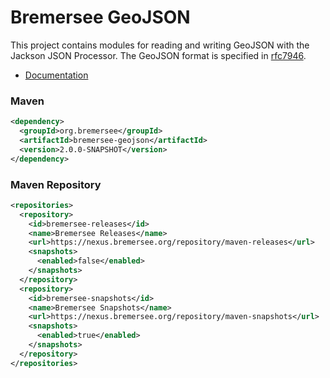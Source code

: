 # Bremersee GeoJSON

This project contains modules for reading and writing GeoJSON with the Jackson JSON Processor.
The GeoJSON format is specified in [rfc7946](https://tools.ietf.org/html/rfc7946).

- [Documentation](https://nexus.bremersee.org/repository/maven-sites/geojson/index.html)

### Maven

```xml
<dependency>
  <groupId>org.bremersee</groupId>
  <artifactId>bremersee-geojson</artifactId>
  <version>2.0.0-SNAPSHOT</version>
</dependency>
```

### Maven Repository

```xml
<repositories>
  <repository>
    <id>bremersee-releases</id>
    <name>Bremersee Releases</name>
    <url>https://nexus.bremersee.org/repository/maven-releases</url>
    <snapshots>
      <enabled>false</enabled>
    </snapshots>
  </repository>
  <repository>
    <id>bremersee-snapshots</id>
    <name>Bremersee Snapshots</name>
    <url>https://nexus.bremersee.org/repository/maven-snapshots</url>
    <snapshots>
      <enabled>true</enabled>
    </snapshots>
  </repository>
</repositories>
```
